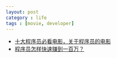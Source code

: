 ```yaml
---
layout: post
category : life
tags : [movie, developer]
---
```


* [十大程序员必看电影，关于程序员的电影](http://kansha.bkjia.com/kansha/40.html?2)
* [程序员怎样快速赚到一百万？](http://kansha.bkjia.com/kansha/38.html?2)
